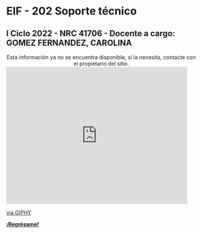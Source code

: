 # EIF - 202 Soporte técnico

## I Ciclo 2022 - NRC 41706 - Docente a cargo: GOMEZ FERNANDEZ, CAROLINA

<center> Esta información ya no se encuentra disponible, si la necesita, contacte con el propietario del sitio. </center>

<iframe src="https://giphy.com/embed/3o6MbbwX2g2GA4MUus" width="480" height="364" frameBorder="0" class="giphy-embed" allowFullScreen></iframe><p><a href="https://giphy.com/gifs/season-3-the-simpsons-3x5-3o6MbbwX2g2GA4MUus">via GIPHY</a></p>

<!---

## NRC 41706

## I Ciclo 2022 

### Conceptos básicos de la electricidad

[Ver documento](/eif202/apuntes1)

### La alimentación del computador y demás componentes electrónicos

[Ver documento](/eif202/apuntes2)

### Protección eléctrica de equipos y puertas lógicas

[Ver documento](/eif202/apuntes3)

### Tarjetas madre

[Ver documento](/eif202/apuntes4)

-->

**[¡Regrésame!](/index)**